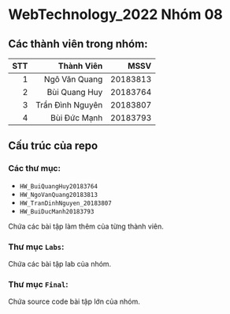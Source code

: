 # WebTechnology_2022 Nhóm 08
## Các thành viên trong nhóm:

| STT | Thành Viên       | MSSV     |
| ---:| ----------------:|---------:|
| 1   | Ngô Văn Quang    | 20183813 |
| 2   | Bùi Quang Huy    | 20183764 |
| 3   | Trần Đình Nguyên | 20183807 |
| 4   | Bùi Đức Mạnh     | 20183793 |

## Cấu trúc của repo
### Các thư mục:
+ `HW_BuiQuangHuy20183764`
+ `HW_NgoVanQuang20183813`
+ `HW_TranDinhNguyen_20183807`
+ `HW_BuiDucManh20183793`

Chứa các bài tập làm thêm của từng thành viên.
### Thư mục `Labs`:
Chứa các bài tập lab của nhóm.
### Thư mục `Final`:
Chứa source code bài tập lớn của nhóm.
